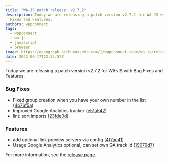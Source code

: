 ```yaml
---
title: "WA-JS patch release: v2.7.2"
description: Today we are releasing a patch version v2.7.2 for WA-JS with Bug
  Fixes and Features.
authors: wppconnect
tags:
  - wppconnect
  - wa-js
  - javascript
  - browser
image: https://opengraph.githubassets.com/1/wppconnect-team/wa-js/releases/tag/v2.7.2
date: 2022-06-17T22:33:57Z
---
```


Today we are releasing a patch version v2.7.2 for WA-JS with Bug Fixes and Features.

<!--truncate-->

### Bug Fixes

* Fixed group creation when you have your own number in the list ([4b76f5a](https://github.com/wppconnect-team/wa-js/commit/4b76f5af4e0312b819652a246b907fdfd50aac00))
* Improved Google Analytics tracker ([e51a542](https://github.com/wppconnect-team/wa-js/commit/e51a542d57f4314ec4c192b32da47d487adebb4e))
* lint: sort imports ([23fde0d](https://github.com/wppconnect-team/wa-js/commit/23fde0dc20a50079de11acc37c07f7bcdc14a6d2))


### Features

* add optional link preview servers via config ([4f7ac41](https://github.com/wppconnect-team/wa-js/commit/4f7ac41b9c90a985843452c3d9db6695657a6926))
* Usage Google Analytics optional, can set own GA track id ([19079d7](https://github.com/wppconnect-team/wa-js/commit/19079d7c0e7e7c3440e94275d4536226c8f324ea))

For more information, see the [release page](https://github.com/wppconnect-team/wa-js/releases/tag/v2.7.2).